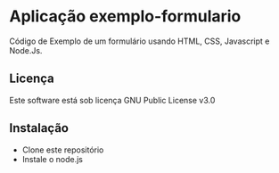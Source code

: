 # Aplicação exemplo-formulario
Código de Exemplo de um formulário usando HTML, CSS, Javascript e Node.Js.

## Licença
Este software está sob licença GNU Public License v3.0

## Instalação
- Clone este repositório
- Instale o node.js


